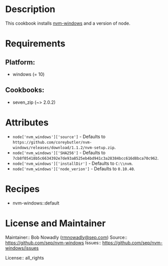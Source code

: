 # Description

This cookbook installs [nvm-windows](https://github.com/coreybutler/nvm-windows) and a version of node.
# Requirements

## Platform:

* windows (= 10)

## Cookbooks:

* seven_zip (~> 2.0.2)

# Attributes

* `node['nvm_windows']['source']` -  Defaults to `https://github.com/coreybutler/nvm-windows/releases/download/1.1.2/nvm-setup.zip`.
* `node['nvm_windows']['SHA256']` -  Defaults to `7cb8f05418b5c6634392e7de93a8525eb4bd941c3a28384bcc616d8bca70c962`.
* `node['nvm_windows']['installDir']` -  Defaults to `C:\\nvm`.
* `node['nvm_windows']['node_verion']` -  Defaults to `0.10.40`.

# Recipes

* nvm-windows::default

# License and Maintainer

Maintainer:: Bob Nowadly (<rmnowadly@sep.com>)
Source:: https://github.com/sep/nvm-windows
Issues:: https://github.com/sep/nvm-windows/issues

License:: all_rights
